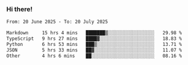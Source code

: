 ### Hi there!

<!--START_SECTION:waka-->

```txt
From: 20 June 2025 - To: 20 July 2025

Markdown     15 hrs 4 mins   ███████▒░░░░░░░░░░░░░░░░░   29.98 %
TypeScript   9 hrs 27 mins   ████▓░░░░░░░░░░░░░░░░░░░░   18.83 %
Python       6 hrs 53 mins   ███▒░░░░░░░░░░░░░░░░░░░░░   13.71 %
JSON         5 hrs 33 mins   ██▓░░░░░░░░░░░░░░░░░░░░░░   11.07 %
Other        4 hrs 6 mins    ██░░░░░░░░░░░░░░░░░░░░░░░   08.16 %
```

<!--END_SECTION:waka-->
